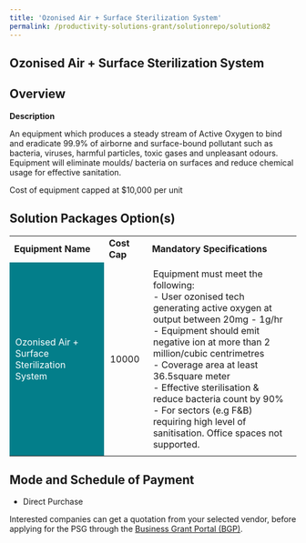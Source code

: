 ```yaml
---
title: 'Ozonised Air + Surface Sterilization System'
permalink: /productivity-solutions-grant/solutionrepo/solution82
---
```


## Ozonised Air + Surface Sterilization System

## Overview

**Description**

An equipment which produces a steady stream of Active Oxygen to bind and eradicate 99.9% of airborne and surface-bound pollutant such as bacteria, viruses, harmful particles, toxic gases and unpleasant odours. Equipment will eliminate moulds/ bacteria on surfaces and reduce chemical usage for effective sanitation.  

Cost of equipment capped at $10,000 per unit

## Solution Packages Option(s)

<table>
<tr>
<td><b>Equipment Name</b></td>
<td><b>Cost Cap</b></td>
<td><b>Mandatory Specifications</b></td>
</tr>
<tr>
<td style='padding: 10px; background-color: #037E8A; color: #FFFFFF;'>Ozonised Air + Surface Sterilization System</td>
<td style='padding: 10px;'>10000</td>
<td style='padding: 10px;'>Equipment must meet the following:<br>- User ozonised tech generating active oxygen at output between 20mg - 1g/hr<br>- Equipment should emit negative ion at more than 2 million/cubic centrimetres<br>- Coverage area at least 36.5square meter<br>- Effective sterilisation & reduce bacteria count by 90%<br>- For sectors (e.g F&B) requiring high level of sanitisation. Office spaces not supported.<br></td>
</tr>
</table>

## Mode and Schedule of Payment

 - Direct Purchase

Interested companies can get a quotation from your selected vendor, before applying for the PSG through the <a href='https://www.businessgrants.gov.sg/' target='_blank' rel='noopener'>Business Grant Portal (BGP)</a>.

<script src="/jquery/resize-tables.js"></script>

